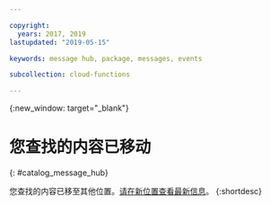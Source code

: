 ```yaml
---

copyright:
  years: 2017, 2019
lastupdated: "2019-05-15"

keywords: message hub, package, messages, events

subcollection: cloud-functions

---
```


{:new_window: target="_blank"}
# 您查找的内容已移动
{: #catalog_message_hub}

您查找的内容已移至其他位置。[请在新位置查看最新信息](/docs/openwhisk?topic=cloud-functions-pkg_event_streams)。
{:shortdesc}
